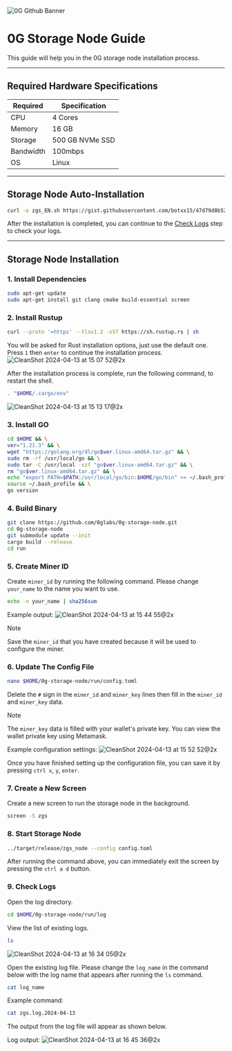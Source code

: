 ![0G Github Banner](https://github.com/BlockchainsHub/Testnet/assets/77204008/34a32724-b411-41e4-8696-e390dfa01cab)

# 0G Storage Node Guide
This guide will help you in the 0G storage node installation process.

-----------------------------------------------------------------

## Required Hardware Specifications
| Required | Specification |
|-|-
| CPU | 4 Cores |
| Memory | 16 GB |
| Storage | 500 GB NVMe SSD |
| Bandwidth | 100mbps |
| OS | Linux |

-----------------------------------------------------------------

## Storage Node Auto-Installation
```bash
curl -o zgs_EN.sh https://gist.githubusercontent.com/botxx15/47d79d8b52bd0d156cc61f2aa58bddcd/raw/28dc5aa35f053fe1a5dbdce640d6e8a5c0158ab3/zgs_EN.sh && bash zgs_EN.sh
```

After the installation is completed, you can continue to the [Check Logs](#9-Check-Logs) step to check your logs.

-----------------------------------------------------------------

## Storage Node Installation
### 1. Install Dependencies
```bash
sudo apt-get update
sudo apt-get install git clang cmake build-essential screen
```

### 2. Install Rustup
```bash
curl --proto '=https' --tlsv1.2 -sSf https://sh.rustup.rs | sh
```

You will be asked for Rust installation options, just use the default one. Press `1` then `enter` to continue the installation process.
![CleanShot 2024-04-13 at 15 07 52@2x](https://github.com/BlockchainsHub/Testnet/assets/77204008/bcb81284-8235-4cf2-a4f1-50821044cc21)

After the installation process is complete, run the following command, to restart the shell.
```bash
. "$HOME/.cargo/env"
```
![CleanShot 2024-04-13 at 15 13 17@2x](https://github.com/BlockchainsHub/Testnet/assets/77204008/f8f94656-0f1f-4d27-b347-3842b2b77a6f)

### 3. Install GO
```bash
cd $HOME && \
ver="1.21.3" && \
wget "https://golang.org/dl/go$ver.linux-amd64.tar.gz" && \
sudo rm -rf /usr/local/go && \
sudo tar -C /usr/local -xzf "go$ver.linux-amd64.tar.gz" && \
rm "go$ver.linux-amd64.tar.gz" && \
echo "export PATH=$PATH:/usr/local/go/bin:$HOME/go/bin" >> ~/.bash_profile && \
source ~/.bash_profile && \
go version
```

### 4. Build Binary
```bash
git clone https://github.com/0glabs/0g-storage-node.git
cd 0g-storage-node
git submodule update --init
cargo build --release
cd run
```

### 5. Create Miner ID
Create `miner_id` by running the following command. Please change `your_name` to the name you want to use.
```bash
echo -n your_name | sha256sum
```
Example output:
![CleanShot 2024-04-13 at 15 44 55@2x](https://github.com/BlockchainsHub/Testnet/assets/77204008/520bd6ff-5f62-4684-8d6e-d8f9bb9281a5)

> [!NOTE]
> Save the `miner_id` that you have created because it will be used to configure the miner.

### 6. Update The Config File
```bash
nano $HOME/0g-storage-node/run/config.toml
```

Delete the `#` sign in the `miner_id` and `miner_key` lines then fill in the `miner_id` and `miner_key` data.

> [!NOTE]
> The `miner_key` data is filled with your wallet's private key. You can view the wallet private key using Metamask.

Example configuration settings:
![CleanShot 2024-04-13 at 15 52 52@2x](https://github.com/BlockchainsHub/Testnet/assets/77204008/55272fec-d9e4-4151-a6cd-be619cc53023)

Once you have finished setting up the configuration file, you can save it by pressing `ctrl x`, `y`, `enter`.

### 7. Create a New Screen
Create a new screen to run the storage node in the background.
```bash
screen -S zgs
```

### 8. Start Storage Node
```bash
../target/release/zgs_node --config config.toml
```

After running the command above, you can immediately exit the screen by pressing the `ctrl a d` button.

### 9. Check Logs
Open the log directory.
```bash
cd $HOME/0g-storage-node/run/log
```

View the list of existing logs.
```bash
ls
```
![CleanShot 2024-04-13 at 16 34 05@2x](https://github.com/BlockchainsHub/Testnet/assets/77204008/6123290a-0ea9-4cc3-907c-3aaac9990961)

Open the existing log file. Please change the `log_name` in the command below with the log name that appears after running the `ls` command.
```bash
cat log_name
```

Example command:
```bash
cat zgs.log.2024-04-13
```

The output from the log file will appear as shown below.

Log output:
![CleanShot 2024-04-13 at 16 45 36@2x](https://github.com/BlockchainsHub/Testnet/assets/77204008/70870e65-2add-46fb-b24b-2865f168db09)
